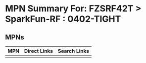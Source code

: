 



# MPN Summary For: FZSRF42T > SparkFun-RF : 0402-TIGHT

## MPNs
  

|MPN|Direct Links|Search Links|
| :--- | :--- | :--- |
||||
